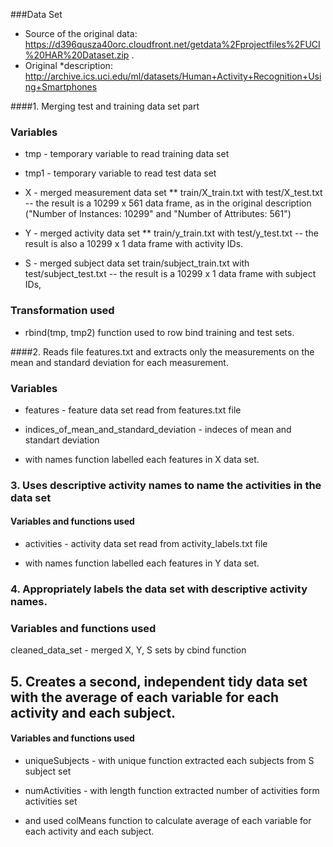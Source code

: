 ###Data Set 

* Source of the original data: https://d396qusza40orc.cloudfront.net/getdata%2Fprojectfiles%2FUCI%20HAR%20Dataset.zip . 
* Original *description: http://archive.ics.uci.edu/ml/datasets/Human+Activity+Recognition+Using+Smartphones

####1. Merging test and training data set part

### Variables

* tmp  - temporary variable to read training data set
* tmp1 - temporary variable to read test data set

* X - merged measurement data set 
** train/X_train.txt with test/X_test.txt -- the result is a 10299 x 561 data frame, as in the original description ("Number of 	Instances: 10299" and "Number of Attributes: 561") 

* Y - merged activity data set 
** train/y_train.txt with test/y_test.txt -- the result is also a 10299 x 1 data frame with activity IDs.

* S - merged subject data set 
train/subject_train.txt with test/subject_test.txt -- the result is a 10299 x 1 data frame with subject IDs,

### Transformation used

* rbind(tmp, tmp2) function used to row bind training and test sets.


####2. Reads file features.txt and extracts only the measurements on the mean and standard deviation for each measurement.

### Variables

* features - feature data set read from features.txt file
* indices_of_mean_and_standard_deviation - indeces of mean and standart deviation

* with names function labelled each features in X data set. 

### 3. Uses descriptive activity names to name the activities in the data set

#### Variables and functions used
 
* activities - activity data set read from activity_labels.txt file

* with names function labelled each features in Y data set. 

### 4. Appropriately labels the data set with descriptive activity names.

### Variables and functions used

cleaned_data_set  -  merged X, Y, S sets by cbind function


## 5. Creates a second, independent tidy data set with the average of each variable for each activity and each subject. 

#### Variables and functions used

* uniqueSubjects - with unique function extracted each subjects from S subject set
* numActivities - with length function extracted number of activities form activities set

* and used colMeans function to calculate average of each variable for each activity and each subject. 
